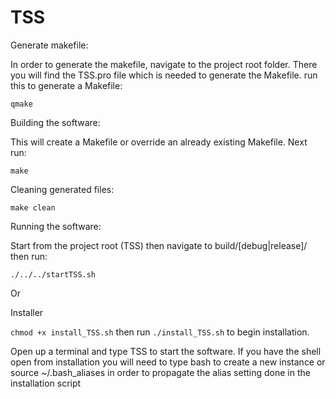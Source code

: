 # TSS

Generate makefile:

In order to generate the makefile, navigate to the project root folder.
There you will find the TSS.pro file which is needed to generate the Makefile.
run this to generate a Makefile:

`qmake`

Building the software:

This will create a Makefile or override an already existing Makefile. Next run:

`make`

Cleaning generated files:

`make clean`

Running the software:

Start from the project root (TSS) then navigate to build/[debug|release]/ then run:

`./../../startTSS.sh`

Or

Installer

`chmod +x install_TSS.sh`
then run `./install_TSS.sh` to begin installation.

Open up a terminal and type TSS to start the software.
If you have the shell open from installation you will need to type bash to create a new instance or source ~/.bash_aliases in order to propagate the alias setting done in the installation script
